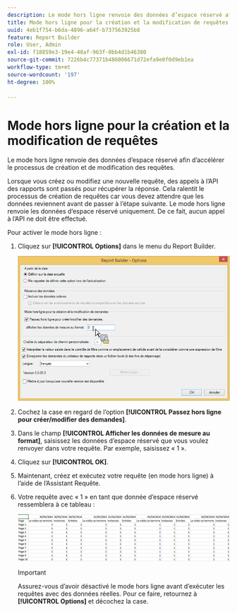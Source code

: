 ```yaml
---
description: Le mode hors ligne renvoie des données d’espace réservé afin d’accélérer le processus de création et de modification des requêtes.
title: Mode hors ligne pour la création et la modification de requêtes
uuid: 4eb1f754-b6da-4896-a64f-b737563925b8
feature: Report Builder
role: User, Admin
exl-id: f18859e3-19e4-48af-963f-0bb4d1b46380
source-git-commit: 7226b4c77371b486006671d72efa9e0f0d9eb1ea
workflow-type: tm+mt
source-wordcount: '197'
ht-degree: 100%

---
```


# Mode hors ligne pour la création et la modification de requêtes

Le mode hors ligne renvoie des données d’espace réservé afin d’accélérer le processus de création et de modification des requêtes.

Lorsque vous créez ou modifiez une nouvelle requête, des appels à l’API des rapports sont passés pour récupérer la réponse. Cela ralentit le processus de création de requêtes car vous devez attendre que les données reviennent avant de passer à l’étape suivante. Le mode hors ligne renvoie les données d’espace réservé uniquement. De ce fait, aucun appel à l’API ne doit être effectué.

Pour activer le mode hors ligne :

1. Cliquez sur **[!UICONTROL Options]** dans le menu du Report Builder.

   ![](assets/offline_mode.png)

1. Cochez la case en regard de l’option **[!UICONTROL Passez hors ligne pour créer/modifier des demandes]**.
1. Dans le champ **[!UICONTROL Afficher les données de mesure au format]**, saisissez les données d’espace réservé que vous voulez renvoyer dans votre requête. Par exemple, saisissez « 1 ».
1. Cliquez sur **[!UICONTROL OK]**.
1. Maintenant, créez et exécutez votre requête (en mode hors ligne) à l’aide de l’Assistant Requête.
1. Votre requête avec « 1 » en tant que donnée d’espace réservé ressemblera à ce tableau :

   ![](assets/offline_mode_example.png)

   >[!IMPORTANT]
   >
   >Assurez-vous d’avoir désactivé le mode hors ligne avant d’exécuter les requêtes avec des données réelles. Pour ce faire, retournez à **[!UICONTROL Options]** et décochez la case.
